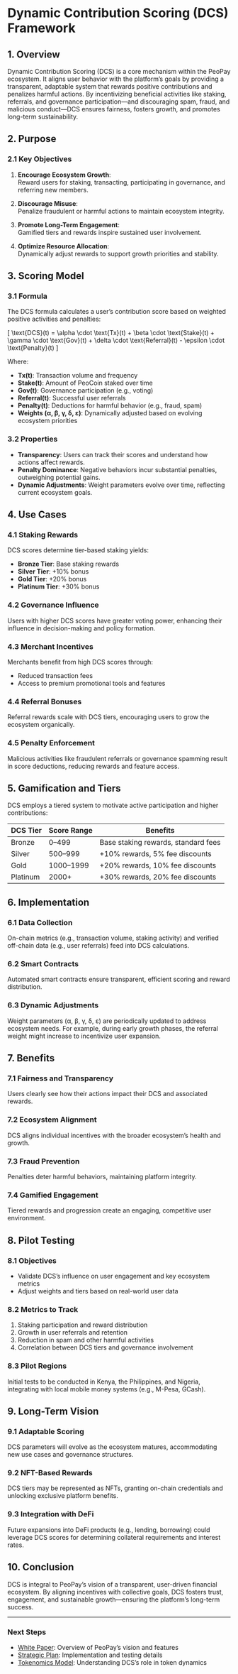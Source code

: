 # Dynamic Contribution Scoring (DCS) Framework

## 1. Overview

Dynamic Contribution Scoring (DCS) is a core mechanism within the PeoPay ecosystem. It aligns user behavior with the platform’s goals by providing a transparent, adaptable system that rewards positive contributions and penalizes harmful actions. By incentivizing beneficial activities like staking, referrals, and governance participation—and discouraging spam, fraud, and malicious conduct—DCS ensures fairness, fosters growth, and promotes long-term sustainability.

## 2. Purpose

### 2.1 Key Objectives

1. **Encourage Ecosystem Growth**:  
   Reward users for staking, transacting, participating in governance, and referring new members.
   
2. **Discourage Misuse**:  
   Penalize fraudulent or harmful actions to maintain ecosystem integrity.
   
3. **Promote Long-Term Engagement**:  
   Gamified tiers and rewards inspire sustained user involvement.
   
4. **Optimize Resource Allocation**:  
   Dynamically adjust rewards to support growth priorities and stability.

## 3. Scoring Model

### 3.1 Formula

The DCS formula calculates a user’s contribution score based on weighted positive activities and penalties:

\[
\text{DCS}(t) = \alpha \cdot \text{Tx}(t) + \beta \cdot \text{Stake}(t) + \gamma \cdot \text{Gov}(t) + \delta \cdot \text{Referral}(t) - \epsilon \cdot \text{Penalty}(t)
\]

Where:  
- **Tx(t)**: Transaction volume and frequency  
- **Stake(t)**: Amount of PeoCoin staked over time  
- **Gov(t)**: Governance participation (e.g., voting)  
- **Referral(t)**: Successful user referrals  
- **Penalty(t)**: Deductions for harmful behavior (e.g., fraud, spam)  
- **Weights (α, β, γ, δ, ε)**: Dynamically adjusted based on evolving ecosystem priorities

### 3.2 Properties

- **Transparency**: Users can track their scores and understand how actions affect rewards.
- **Penalty Dominance**: Negative behaviors incur substantial penalties, outweighing potential gains.
- **Dynamic Adjustments**: Weight parameters evolve over time, reflecting current ecosystem goals.

## 4. Use Cases

### 4.1 Staking Rewards

DCS scores determine tier-based staking yields:

- **Bronze Tier**: Base staking rewards  
- **Silver Tier**: +10% bonus  
- **Gold Tier**: +20% bonus  
- **Platinum Tier**: +30% bonus

### 4.2 Governance Influence

Users with higher DCS scores have greater voting power, enhancing their influence in decision-making and policy formation.

### 4.3 Merchant Incentives

Merchants benefit from high DCS scores through:

- Reduced transaction fees  
- Access to premium promotional tools and features

### 4.4 Referral Bonuses

Referral rewards scale with DCS tiers, encouraging users to grow the ecosystem organically.

### 4.5 Penalty Enforcement

Malicious activities like fraudulent referrals or governance spamming result in score deductions, reducing rewards and feature access.

## 5. Gamification and Tiers

DCS employs a tiered system to motivate active participation and higher contributions:

| **DCS Tier** | **Score Range** | **Benefits**                             |
|--------------|-----------------|-------------------------------------------|
| Bronze       | 0–499           | Base staking rewards, standard fees       |
| Silver       | 500–999         | +10% rewards, 5% fee discounts            |
| Gold         | 1000–1999       | +20% rewards, 10% fee discounts           |
| Platinum     | 2000+           | +30% rewards, 20% fee discounts           |

## 6. Implementation

### 6.1 Data Collection

On-chain metrics (e.g., transaction volume, staking activity) and verified off-chain data (e.g., user referrals) feed into DCS calculations.

### 6.2 Smart Contracts

Automated smart contracts ensure transparent, efficient scoring and reward distribution.

### 6.3 Dynamic Adjustments

Weight parameters (α, β, γ, δ, ε) are periodically updated to address ecosystem needs. For example, during early growth phases, the referral weight might increase to incentivize user expansion.

## 7. Benefits

### 7.1 Fairness and Transparency

Users clearly see how their actions impact their DCS and associated rewards.

### 7.2 Ecosystem Alignment

DCS aligns individual incentives with the broader ecosystem’s health and growth.

### 7.3 Fraud Prevention

Penalties deter harmful behaviors, maintaining platform integrity.

### 7.4 Gamified Engagement

Tiered rewards and progression create an engaging, competitive user environment.

## 8. Pilot Testing

### 8.1 Objectives

- Validate DCS’s influence on user engagement and key ecosystem metrics  
- Adjust weights and tiers based on real-world user data

### 8.2 Metrics to Track

1. Staking participation and reward distribution  
2. Growth in user referrals and retention  
3. Reduction in spam and other harmful activities  
4. Correlation between DCS tiers and governance involvement

### 8.3 Pilot Regions

Initial tests to be conducted in Kenya, the Philippines, and Nigeria, integrating with local mobile money systems (e.g., M-Pesa, GCash).

## 9. Long-Term Vision

### 9.1 Adaptable Scoring

DCS parameters will evolve as the ecosystem matures, accommodating new use cases and governance structures.

### 9.2 NFT-Based Rewards

DCS tiers may be represented as NFTs, granting on-chain credentials and unlocking exclusive platform benefits.

### 9.3 Integration with DeFi

Future expansions into DeFi products (e.g., lending, borrowing) could leverage DCS scores for determining collateral requirements and interest rates.

## 10. Conclusion

DCS is integral to PeoPay’s vision of a transparent, user-driven financial ecosystem. By aligning incentives with collective goals, DCS fosters trust, engagement, and sustainable growth—ensuring the platform’s long-term success.

---

### Next Steps

- [White Paper](../WhitePaper/PeoPay_White_Paper.md): Overview of PeoPay’s vision and features  
- [Strategic Plan](../Strategic_Plan/Strategic_Plan.md): Implementation and testing details  
- [Tokenomics Model](../Tokenomics_Model/Tokenomics_Model.md): Understanding DCS’s role in token dynamics

